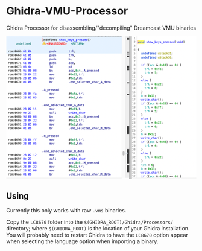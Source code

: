 #  Ghidra-VMU-Processor
Ghidra Processor for disassembling/"decompiling" Dreamcast VMU binaries

![img](images/ghidra_listing.png)

## Using

Currently this only works with raw `.vms` binaries.

Copy the `LC8670` folder into the `$(GHIDRA_ROOT)/Ghidra/Processors/` directory; where `$(GHIDRA_ROOT)` is the location of your Ghidra installation. You will probably need to restart Ghidra to have the `LC8670` option appear when selecting the language option when importing a binary.